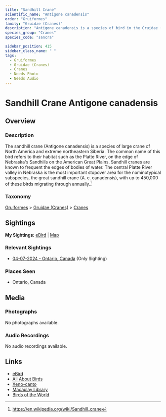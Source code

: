```yaml
---
title: "Sandhill Crane"
scientific_name: "Antigone canadensis"
order: "Gruiformes"
family: "Gruidae (Cranes)"
description: "Antigone canadensis is a species of bird in the Gruidae (Cranes) family. It has been observed 1 times."
species_group: "Cranes"
species_code: "sancra"

sidebar_position: 415
sidebar_class_name: " "
tags: 
  - Gruiformes
  - Gruidae (Cranes)
  - Cranes
  - Needs Photo
  - Needs Audio
---
```


# Sandhill Crane <span className='sci_name'>Antigone canadensis</span>

## Overview

### Description
The sandhill crane (Antigone canadensis) is a species of large crane of North America and extreme northeastern Siberia. The common name of this bird refers to their habitat such as the Platte River, on the edge of Nebraska's Sandhills on the American Great Plains. Sandhill cranes are known to frequent the edges of bodies of water. The central Platte River valley in Nebraska is the most important stopover area for the nominotypical subspecies, the great sandhill crane (A. c. canadensis), with up to 450,000 of these birds migrating through annually.[^1]

[^1]: https://en.wikipedia.org/wiki/Sandhill_crane

### Taxonomy
[Gruiformes](/tags/gruiformes) > [Gruidae (Cranes)](/tags/gruidae-cranes) > [Cranes](/tags/cranes)


## Sightings

**My Sightings:** [eBird](https://ebird.org/lifelist?r=world&time=life&spp=sancra) | [Map](/map?species_code=sancra)

### Relevant Sightings

* [04-07-2024 - Ontario, Canada](https://ebird.org/checklist/S167557450) (Only Sighting)

### Places Seen

* Ontario, Canada



## Media
### Photographs
No photographs available.

### Audio Recordings
No audio recordings available.

## Links
* [eBird](https://ebird.org/species/sancra) 
* [All About Birds](https://www.allaboutbirds.org/guide/sancra) 
* [Xeno-canto](https://www.xeno-canto.org/species/antigone-canadensis) 
* [Macaulay Library](https://search.macaulaylibrary.org/catalog?taxonCode=sancra&sort=rating_rank_desc)
* [Birds of the World](https://birdsoftheworld.org/bow/species/sancra)
